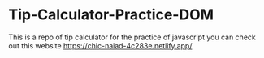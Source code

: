 # Tip-Calculator-Practice-DOM
This is a repo of tip calculator for the practice of javascript
you can check out this website
https://chic-naiad-4c283e.netlify.app/

